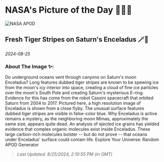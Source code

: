 
# NASA's Picture of the Day 🧑‍🚀💫

  ![NASA APOD](https://apod.nasa.gov/apod/image/2408/EnceladusStripes_Cassini_3237.jpg)
  
  ## Fresh Tiger Stripes on Saturn's Enceladus 🪄🌌
  
  _2024-08-25_
  
  ### About The Image ✨: 
  
  Do underground oceans vent through canyons on Saturn's moon Enceladus?  Long features dubbed tiger stripes are known to be spewing ice from the moon's icy interior into space, creating a cloud of fine ice particles over the moon's South Pole and creating Saturn's mysterious E-ring.  Evidence for this has come from the robot Cassini spacecraft that orbited Saturn from 2004 to 2017.  Pictured here, a high resolution image of Enceladus is shown from a close flyby.  The unusual surface features dubbed tiger stripes are visible in false-color blue.  Why Enceladus is active remains a mystery, as the neighboring moon Mimas, approximately the same size, appears quite dead. An analysis of ejected ice grains has yielded evidence that complex organic molecules exist inside Enceladus. These large carbon-rich molecules bolster -- but do not prove -- that oceans under Enceladus' surface could contain life.   Explore Your Universe: Random APOD Generator
  
  
  
  > _Last Updated: 8/25/2024, 2:10:55 PM (in GMT)_
  
